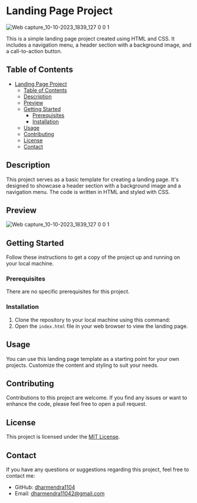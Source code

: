 # Landing Page Project

![Web capture_10-10-2023_1839_127 0 0 1](https://github.com/dharmendra1104/Landing_Page/assets/140887766/457a31ec-5d7d-49e3-b65f-fc0f77de11c2)


This is a simple landing page project created using HTML and CSS. It includes a navigation menu, a header section with a background image, and a call-to-action button.

## Table of Contents

- [Landing Page Project](#landing-page-project)
  - [Table of Contents](#table-of-contents)
  - [Description](#description)
  - [Preview](#preview)
  - [Getting Started](#getting-started)
    - [Prerequisites](#prerequisites)
    - [Installation](#installation)
  - [Usage](#usage)
  - [Contributing](#contributing)
  - [License](#license)
  - [Contact](#contact)

## Description

This project serves as a basic template for creating a landing page. It's designed to showcase a header section with a background image and a navigation menu. The code is written in HTML and styled with CSS.

## Preview

![Web capture_10-10-2023_1839_127 0 0 1](https://github.com/dharmendra1104/Landing_Page/assets/140887766/457a31ec-5d7d-49e3-b65f-fc0f77de11c2)


## Getting Started

Follow these instructions to get a copy of the project up and running on your local machine.

### Prerequisites

There are no specific prerequisites for this project.

### Installation

1. Clone the repository to your local machine using this command:
2. Open the `index.html` file in your web browser to view the landing page.

## Usage

You can use this landing page template as a starting point for your own projects. Customize the content and styling to suit your needs.

## Contributing

Contributions to this project are welcome. If you find any issues or want to enhance the code, please feel free to open a pull request.

## License

This project is licensed under the [MIT License](LICENSE).

## Contact

If you have any questions or suggestions regarding this project, feel free to contact me:

- GitHub: [dharmendra1104](https://github.com/dharmendra1104)
- Email: [dharmendra11042@gmail.com](dharmendra11042@gmail.com)
